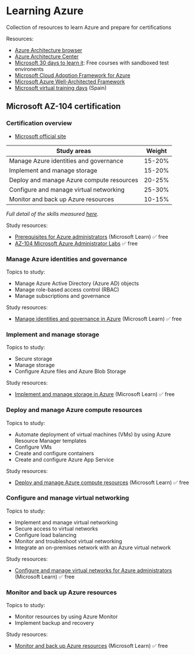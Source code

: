 # Learning Azure

Collection of resources to learn Azure and prepare for certifications 

Resources:
* [Azure Architecture browser](https://docs.microsoft.com/en-us/azure/architecture/browse/)
* [Azure Architecture Center](https://docs.microsoft.com/azure/architecture/)
* [Microsoft 30 days to learn it](https://developer.microsoft.com/offers/30-days-to-learn-it): Free courses with sandboxed test environents
* [Microsoft Cloud Adoption Framework for Azure](https://docs.microsoft.com/azure/cloud-adoption-framework/)
* [Microsoft Azure Well-Architected Framework](https://docs.microsoft.com/azure/architecture/framework/)
* [Microsoft virtual training days](https://www.microsoft.com/es-es/training-days) (Spain)

## Microsoft AZ-104 certification
### Certification overview
* [Microsoft official site](https://docs.microsoft.com/en-us/learn/certifications/exams/az-104)


| Study areas | Weight |
|---|---|
| Manage Azure identities and governance | 15-20% |
| Implement and manage storage | 15-20% |
| Deploy and manage Azure compute resources | 20-25% |
| Configure and manage virtual networking | 25-30% |
| Monitor and back up Azure resources | 10-15% |

*Full detail of the skills measured [here](https://query.prod.cms.rt.microsoft.com/cms/api/am/binary/RE4pCWy).*


Study resources:
* [Prerequisites for Azure administrators](https://docs.microsoft.com/en-us/learn/paths/az-104-administrator-prerequisites/) (Microsoft Learn) :white_check_mark: free
* [AZ-104 Microsoft Azure Administrator Labs](https://microsoftlearning.github.io/AZ-104-MicrosoftAzureAdministrator/) :white_check_mark: free
### Manage Azure identities and governance

Topics to study:
* Manage Azure Active Directory (Azure AD) objects
* Manage role-based access control (RBAC)
* Manage subscriptions and governance

Study resources:
* [Manage identities and governance in Azure](https://docs.microsoft.com/en-us/learn/paths/az-104-manage-identities-governance/) (Microsoft Learn) :white_check_mark: free


### Implement and manage storage

Topics to study:
* Secure storage
* Manage storage
* Configure Azure files and Azure Blob Storage

Study resources:
* [Implement and manage storage in Azure](https://docs.microsoft.com/en-us/learn/paths/az-104-manage-storage/) (Microsoft Learn) :white_check_mark: free

### Deploy and manage Azure compute resources

Topics to study:
* Automate deployment of virtual machines (VMs) by using Azure Resource Manager templates
* Configure VMs
* Create and configure containers
* Create and configure Azure App Service

Study resources:
* [Deploy and manage Azure compute resources](https://docs.microsoft.com/en-us/learn/paths/az-104-manage-compute-resources/) (Microsoft Learn) :white_check_mark: free

### Configure and manage virtual networking

Topics to study:
* Implement and manage virtual networking
* Secure access to virtual networks
* Configure load balancing
* Monitor and troubleshoot virtual networking
* Integrate an on-premises network with an Azure virtual network

Study resources:
* [Configure and manage virtual networks for Azure administrators](https://docs.microsoft.com/en-us/learn/paths/az-104-manage-virtual-networks/) (Microsoft Learn) :white_check_mark: free

### Monitor and back up Azure resources

Topics to study:
* Monitor resources by using Azure Monitor
* Implement backup and recovery

Study resources:
* [Monitor and back up Azure resources](https://docs.microsoft.com/en-us/learn/paths/az-104-monitor-backup-resources/) (Microsoft Learn) :white_check_mark: free